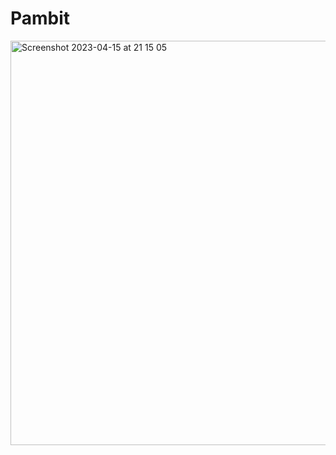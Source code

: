 # Pambit

<img width="647" alt="Screenshot 2023-04-15 at 21 15 05" src="https://user-images.githubusercontent.com/110417190/232280715-eb875ce8-9e9c-4815-a66c-42fdfaeaacb7.png">
